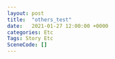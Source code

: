 ```yaml
---
layout: post
title:  "others_test"
date:   2021-01-27 12:00:00 +0000
categories: Etc
Tags: Story Etc
SceneCode: []
---
```

